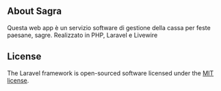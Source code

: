 
## About Sagra

Questa web app è un servizio software di gestione della cassa per feste paesane, sagre.
Realizzato in PHP, Laravel e Livewire

## License

The Laravel framework is open-sourced software licensed under the [MIT license](https://opensource.org/licenses/MIT).
